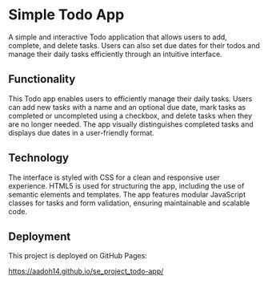 # Simple Todo App

A simple and interactive Todo application that allows users to add, complete, and delete tasks. Users can also set due dates for their todos and manage their daily tasks efficiently through an intuitive interface.

## Functionality

This Todo app enables users to efficiently manage their daily tasks. Users can add new tasks with a name and an optional due date, mark tasks as completed or uncompleted using a checkbox, and delete tasks when they are no longer needed. The app visually distinguishes completed tasks and displays due dates in a user-friendly format.

## Technology

The interface is styled with CSS for a clean and responsive user experience. HTML5 is used for structuring the app, including the use of semantic elements and templates. The app features modular JavaScript classes for tasks and form validation, ensuring maintainable and scalable code. 


## Deployment

This project is deployed on GitHub Pages:

https://aadoh14.github.io/se_project_todo-app/
